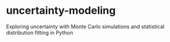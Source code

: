 # uncertainty-modeling
Exploring uncertainty with Monte Carlo simulations and statistical distribution fitting in Python
